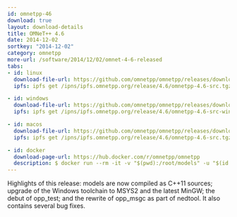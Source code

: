```yaml
---
id: omnetpp-46
download: true
layout: download-details
title: OMNeT++ 4.6
date: 2014-12-02
sortkey: "2014-12-02"
category: omnetpp
more-url: /software/2014/12/02/omnet-4-6-released
tabs:
- id: linux
  download-file-url: https://github.com/omnetpp/omnetpp/releases/download/omnetpp-4.6/omnetpp-4.6-src.tgz
  ipfs: ipfs get /ipns/ipfs.omnetpp.org/release/4.6/omnetpp-4.6-src.tgz

- id: windows
  download-file-url: https://github.com/omnetpp/omnetpp/releases/download/omnetpp-4.6/omnetpp-4.6-src-windows.zip
  ipfs: ipfs get /ipns/ipfs.omnetpp.org/release/4.6/omnetpp-4.6-src-windows.zip

- id: macos
  download-file-url: https://github.com/omnetpp/omnetpp/releases/download/omnetpp-4.6/omnetpp-4.6-src.tgz
  ipfs: ipfs get /ipns/ipfs.omnetpp.org/release/4.6/omnetpp-4.6-src.tgz

- id: docker
  download-page-url: https://hub.docker.com/r/omnetpp/omnetpp
  description: $ docker run --rm -it -v "$(pwd):/root/models" -u "$(id -u):$(id -g)" omnetpp/omnetpp:u18.04-4.6
---
```


Highlights of this release: models are now compiled as C++11 sources; upgrade of
the Windows toolchain to MSYS2 and the latest MinGW; the debut of opp_test; and
the rewrite of opp_msgc as part of nedtool. It also contains several bug fixes.
